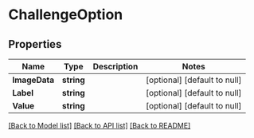 # ChallengeOption

## Properties
Name | Type | Description | Notes
------------ | ------------- | ------------- | -------------
**ImageData** | **string** |  | [optional] [default to null]
**Label** | **string** |  | [optional] [default to null]
**Value** | **string** |  | [optional] [default to null]

[[Back to Model list]](../README.md#documentation-for-models) [[Back to API list]](../README.md#documentation-for-api-endpoints) [[Back to README]](../README.md)



